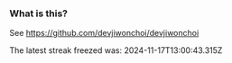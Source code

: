 
### What is this?

See https://github.com/devjiwonchoi/devjiwonchoi

The latest streak freezed was: 2024-11-17T13:00:43.315Z
